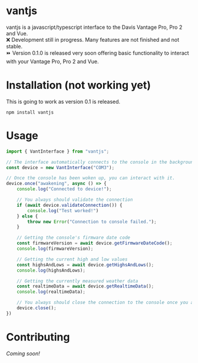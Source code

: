 # vantjs
vantjs is a javascript/typescript interface to the Davis Vantage Pro, Pro 2 and Vue. <br>
❌ Development still in progress. Many features are not finished and not stable.<br>
⏩ Version 0.1.0 is released very soon offering basic functionality to interact with your Vantage Pro, Pro 2 and Vue.

# Installation (not working yet)
This is going to work as version 0.1 is released.
```
npm install vantjs
```

# Usage

```typescript
import { VantInterface } from "vantjs";

// The interface automatically connects to the console in the background and tries to wake it up.
const device = new VantInterface("COM3");

// Once the console has been woken up, you can interact with it.
device.once("awakening", async () => {
    console.log("Connected to device!");

    // You always should validate the connection
    if (await device.validateConnection()) {
        console.log("Test worked!")
    } else {
        throw new Error("Connection to console failed.");
    }

    // Getting the console's firmware date code
    const firmwareVersion = await device.getFirmwareDateCode();
    console.log(firmwareVersion);

    // Getting the current high and low values
    const highsAndLows = await device.getHighsAndLows();
    console.log(highsAndLows);

    // Getting the currently measured weather data
    const realtimeData = await device.getRealtimeData();
    console.log(realtimeData);

    // You always should close the connection to the console once you are done
    device.close();
})
```

# Contributing

_Coming soon!_
